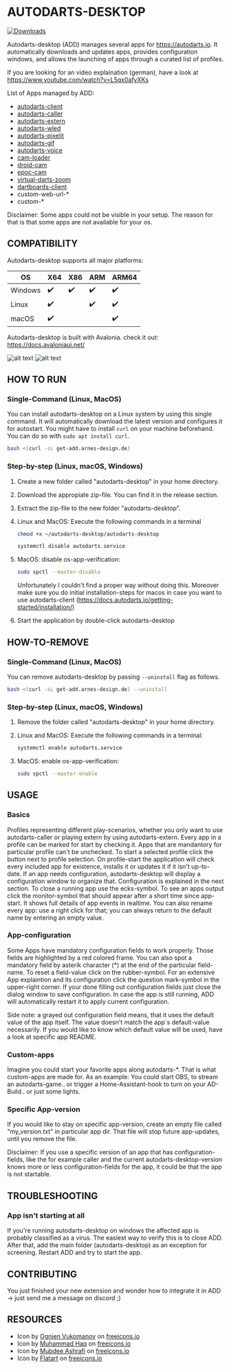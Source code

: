 # AUTODARTS-DESKTOP
[![Downloads](https://img.shields.io/github/downloads/lbormann/autodarts-desktop/total.svg)](https://github.com/lbormann/autodarts-desktop/releases/latest)

Autodarts-desktop (ADD) manages several apps for https://autodarts.io.
It automatically downloads and updates apps, provides configuration windows, and allows the launching of apps through a curated list of profiles.

If you are looking for an video explaination (german), have a look at https://www.youtube.com/watch?v=L5qx0afyXKs


List of Apps managed by ADD:

* [autodarts-client](https://github.com/autodarts/releases)
* [autodarts-caller](https://github.com/lbormann/autodarts-caller)
* [autodarts-extern](https://github.com/lbormann/autodarts-extern)
* [autodarts-wled](https://github.com/lbormann/autodarts-wled)
* [autodarts-pixelit](https://github.com/lbormann/autodarts-pixelit)
* [autodarts-gif](https://github.com/lbormann/autodarts-gif)
* [autodarts-voice](https://github.com/lbormann/autodarts-voice)
* [cam-loader](https://github.com/lbormann/cam-loader)
* [droid-cam](https://www.dev47apps.com)
* [epoc-cam](https://www.elgato.com/de/epoccam)
* [virtual-darts-zoom](https://lehmann-bo.de/?p=28)
* [dartboards-client](https://dartboards.online/client)
* custom-web-url-*
* custom-*

Disclaimer: Some apps could not be visible in your setup. The reason for that is that some apps are not available for your os.


## COMPATIBILITY

Autodarts-desktop supports all major platforms:

| OS | X64 | X86 | ARM | ARM64
| ------------- | ------------- | ------------- | ------------- | ------------- | 
| Windows | :heavy_check_mark: | :heavy_check_mark: | :heavy_check_mark: | :heavy_check_mark: |
| Linux | :heavy_check_mark: |  | :heavy_check_mark: | :heavy_check_mark: |
| macOS | :heavy_check_mark: |  |  | :heavy_check_mark: |

Autodarts-desktop is built with Avalonia. check it out: https://docs.avaloniaui.net/


![alt text](https://github.com/lbormann/autodarts-desktop/blob/main/images/main.png?raw=true)
![alt text](https://github.com/lbormann/autodarts-desktop/blob/main/images/configuration.png?raw=true)



## HOW TO RUN

### Single-Command (Linux, MacOS)

You can install autodarts-desktop on a Linux system by using this single command.
It will automatically download the latest version and configures it for autostart.
You might have to install `curl` on your machine beforehand.
You can do so with `sudo apt install curl`.

```bash
bash <(curl -sL get-add.arnes-design.de)
```


### Step-by-step (Linux, macOS, Windows)

1) Create a new folder called "autodarts-desktop" in your home directory.
2) Download the appropiate zip-file. You can find it in the release section.
3) Extract the zip-file to the new folder "autodarts-desktop".
4) Linux and MacOS: Execute the following commands in a terminal
        
    ```bash
    chmod +x ~/autodarts-desktop/autodarts-desktop
    ```
    ```bash
    systemctl disable autodarts.service
    ```

5) MacOS: disable os-app-verification:

    ```bash
    sudo spctl --master-disable
    ```

    Unfortunately I couldn't find a proper way without doing this.
    Moreover make sure you do initial installation-steps for macos in case you want to use autodarts-client (https://docs.autodarts.io/getting-started/installation/)

6) Start the application by double-click autodarts-desktop 




## HOW-TO-REMOVE

### Single-Command (Linux, MacOS)

You can remove autodarts-desktop by passing `--uninstall` flag as follows.

```bash
bash <(curl -sL get-add.arnes-design.de) --uninstall
```



### Step-by-step (Linux, macOS, Windows)

1. Remove the folder called "autodarts-desktop" in your home directory.
2. Linux and MacOS: Execute the following commands in a terminal:

   ```bash
   systemctl enable autodarts.service
   ```

3. MacOS: enable os-app-verification:

   ```bash
   sudo spctl --master-enable
   ```


## USAGE

### Basics

Profiles representing different play-scenarios, whether you only want to use autodarts-caller or playing extern by using autodarts-extern.
Every app in a profile can be marked for start by checking it. Apps that are mandantory for particular profile can't be unchecked.
To start a selected profile click the button next to profile selection. On profile-start the application will check every included app for existence, installs it or updates it if it isn't up-to-date. If an app needs configuration, autodarts-desktop will display a configuration window to organize that. Configuration is explained in the next section.
To close a running app use the ecks-symbol. To see an apps output click the monitor-symbol that should appear after a short time since app-start. It shows full details of app events in realtime. 
You can also rename every app: use a right click for that; you can always return to the default name by entering an empty value.

### App-configuration

Some Apps have mandatory configuration fields to work properly. Those fields are highlighted by a red colored frame. You can also spot a mandatory field by asterik character (*) at the end of the particular field-name. To reset a field-value click on the rubber-symbol.
For an extensive App explaintion and its configuration click the question mark-symbol in the upper-right corner.
If your done filling out configuration fields just close the dialog window to save configuration. In case the app is still running, ADD will automatically restart it to apply current configuration. 

Side note: a grayed out configuration field means, that it uses the default value of the app itself. The value doesn't match the app`s default-value necessarily. If you would like to know which default value will be used, have a look at specific app README.

### Custom-apps

Imagine you could start your favorite apps along autodarts-*. That is what custom-apps are made for. As an example: You could start OBS, to stream an autodarts-game.. or trigger a Home-Assistant-hook to turn on your AD-Build.. or just some lights. 

### Specific App-version

If you would like to stay on specific app-version, create an empty file called "my_version.txt" in particular app dir. That file will stop future app-updates, until you remove the file.

Disclaimer: If you use a specific version of an app that has configuration-fields, like the for example caller and the current autodarts-desktop-version knows more or less configuration-fields for the app, it could be that the app is not startable. 

## TROUBLESHOOTING

### App isn't starting at all

If you're running autodarts-desktop on windows the affected app is probably classified as a virus. The easiest way to verify this is to close ADD. After that, add the main folder (autodarts-desktop) as an exception for screening. Restart ADD and try to start the app.

## CONTRIBUTING

You just finished your new extension and wonder how to integrate it in ADD -> just send me a message on discord ;)



## RESOURCES

- Icon by <a href="https://freeicons.io/profile/8178">Ognjen Vukomanov</a> on <a href="https://freeicons.io">freeicons.io</a>
- Icon by <a href="https://freeicons.io/profile/823">Muhammad Haq</a> on <a href="https://freeicons.io">freeicons.io</a>                             
- Icon by <a href="https://freeicons.io/profile/85671">Mubdee Ashrafi</a> on <a href="https://freeicons.io">freeicons.io</a>    
- Icon by <a href="https://freeicons.io/profile/205927">Flatart</a> on <a href="https://freeicons.io">freeicons.io</a>
